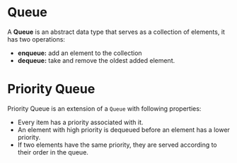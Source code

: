 # Queue

A **Queue** is an abstract data type that serves as a collection of elements, it has two operations:

* **enqueue:** add an element to the collection
* **dequeue:** take and remove the oldest added element.


# Priority Queue

Priority Queue is an extension of a `Queue` with following properties:

- Every item has a priority associated with it.
- An element with high priority is dequeued before an element has a lower priority.
- If two elements have the same priority, they are served according to their order in the queue.
